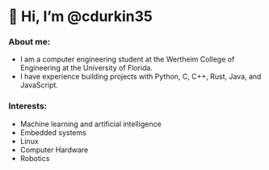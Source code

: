 # 👋 Hi, I’m @cdurkin35

### About me:
- I am a computer engineering student at the Wertheim College of Engineering at the University of Florida. 
- I have experience building projects with Python, C, C++, Rust, Java, and JavaScript.

### Interests:
- Machine learning and artificial intelligence
- Embedded systems
- Linux
- Computer Hardware
- Robotics
